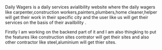 Daily Wagers is a daily services avialibility website where the daily wagers like carpenter,construction workers,painters,plumbers,home cleaner,helper will get their work in their specific city and the user 
like us will get their services on the basis of their availbility .

Firstly I am working on the backend part of it and I am also thingking to put the features like construction sites contrator will get their sites and also other contractor like steel,aluminium will get thier sites.

